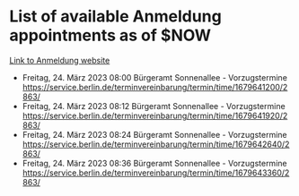 # List of available Anmeldung appointments as of $NOW
[Link to Anmeldung website](https://service.berlin.de/terminvereinbarung/termin/tag.php?termin=1&anliegen[]=120686&dienstleisterlist=122210,122217,327316,122219,327312,122227,327314,122231,327346,122243,327348,122254,122252,329742,122260,329745,122262,329748,122271,327278,122273,327274,122277,327276,330436,122280,327294,122282,327290,122284,327292,122291,327270,122285,327266,122286,327264,122296,327268,150230,329760,122297,327286,122294,327284,122312,329763,122314,329775,122304,327330,122311,327334,122309,327332,317869,122281,327352,122279,329772,122283,122276,327324,122274,327326,122267,329766,122246,327318,122251,327320,122257,327322,122208,327298,122226,327300&herkunft=http%3A%2F%2Fservice.berlin.de%2Fdienstleistung%2F120686%2F)
- Freitag, 24. März 2023 08:00 Bürgeramt Sonnenallee - Vorzugstermine https://service.berlin.de/terminvereinbarung/termin/time/1679641200/2863/
- Freitag, 24. März 2023 08:12 Bürgeramt Sonnenallee - Vorzugstermine https://service.berlin.de/terminvereinbarung/termin/time/1679641920/2863/
- Freitag, 24. März 2023 08:24 Bürgeramt Sonnenallee - Vorzugstermine https://service.berlin.de/terminvereinbarung/termin/time/1679642640/2863/
- Freitag, 24. März 2023 08:36 Bürgeramt Sonnenallee - Vorzugstermine https://service.berlin.de/terminvereinbarung/termin/time/1679643360/2863/
